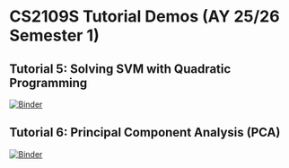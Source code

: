 # CS2109S Tutorial Demos (AY 25/26 Semester 1)

## Tutorial 5: Solving SVM with Quadratic Programming

[![Binder](https://mybinder.org/badge_logo.svg)](https://mybinder.org/v2/gh/benson1029/cs2109s-demos/HEAD?urlpath=%2Fdoc%2Ftree%2Ftut05_svm.ipynb)


## Tutorial 6: Principal Component Analysis (PCA)

[![Binder](https://mybinder.org/badge_logo.svg)](https://mybinder.org/v2/gh/benson1029/cs2109s-demos/HEAD?urlpath=%2Fdoc%2Ftree%2Ftut06_pca.ipynb)